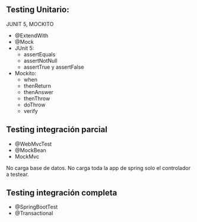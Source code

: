 

## Testing Unitario:

JUNIT 5, MOCKITO

* @ExtendWith
* @Mock
* JUnit 5:
  * assertEquals
  * assertNotNull
  * assertTrue y assertFalse
* Mockito:
  * when
  * thenReturn
  * thenAnswer
  * thenThrow
  * doThrow
  * verify


## Testing integración parcial

* @WebMvcTest
* @MockBean
* MockMvc

No carga base de datos. No carga toda la app de spring solo el controlador a testear.


## Testing integración completa

* @SpringBootTest
* @Transactional